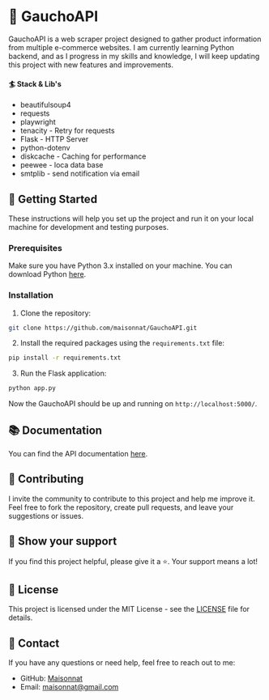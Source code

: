 # 🚀 GauchoAPI

GauchoAPI is a web scraper project designed to gather product information from multiple e-commerce websites. I am currently learning Python backend, and as I progress in my skills and knowledge, I will keep updating this project with new features and improvements.

#### 🏄 Stack & Lib's
- beautifulsoup4
- requests
- playwright
- tenacity  - Retry for requests
- Flask     - HTTP Server
- python-dotenv
- diskcache - Caching for performance
- peewee    - loca data base 
- smtplib   - send notification via email

## 🌟 Getting Started

These instructions will help you set up the project and run it on your local machine for development and testing purposes.

### Prerequisites

Make sure you have Python 3.x installed on your machine. You can download Python [here](https://www.python.org/downloads/).

### Installation

1. Clone the repository:

```bash
git clone https://github.com/maisonnat/GauchoAPI.git
```

2. Install the required packages using the `requirements.txt` file:
```bash
pip install -r requirements.txt
```

3. Run the Flask application:
```bash
python app.py
```

Now the GauchoAPI should be up and running on `http://localhost:5000/`.

## 📚 Documentation

You can find the API documentation [here](https://github.com/maisonnat/GauchoAPI/wiki).

## 🤝 Contributing

I invite the community to contribute to this project and help me improve it. Feel free to fork the repository, create pull requests, and leave your suggestions or issues.

## 🌠 Show your support

If you find this project helpful, please give it a ⭐️. Your support means a lot!

## 📃 License

This project is licensed under the MIT License - see the [LICENSE](LICENSE) file for details.

## 📧 Contact

If you have any questions or need help, feel free to reach out to me:

- GitHub: [Maisonnat](https://github.com/maisonnat)
- Email: maisonnat@gmail.com

